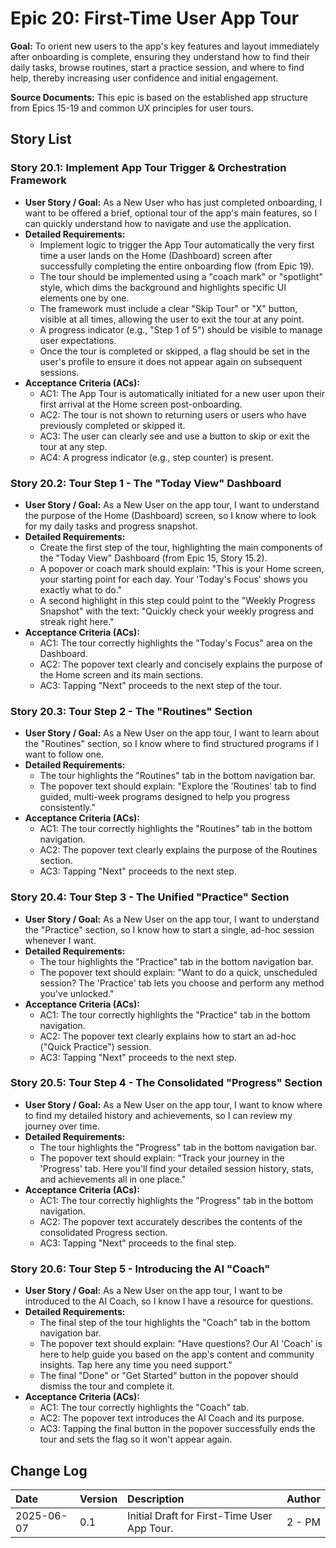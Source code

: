 # Epic 20: First-Time User App Tour

**Goal:** To orient new users to the app's key features and layout immediately after onboarding is complete, ensuring they understand how to find their daily tasks, browse routines, start a practice session, and where to find help, thereby increasing user confidence and initial engagement.

**Source Documents:** This epic is based on the established app structure from Epics 15-19 and common UX principles for user tours.

## Story List

### Story 20.1: Implement App Tour Trigger & Orchestration Framework
- **User Story / Goal:** As a New User who has just completed onboarding, I want to be offered a brief, optional tour of the app's main features, so I can quickly understand how to navigate and use the application.
- **Detailed Requirements:**
  - Implement logic to trigger the App Tour automatically the very first time a user lands on the Home (Dashboard) screen after successfully completing the entire onboarding flow (from Epic 19).
  - The tour should be implemented using a "coach mark" or "spotlight" style, which dims the background and highlights specific UI elements one by one.
  - The framework must include a clear "Skip Tour" or "X" button, visible at all times, allowing the user to exit the tour at any point.
  - A progress indicator (e.g., "Step 1 of 5") should be visible to manage user expectations.
  - Once the tour is completed or skipped, a flag should be set in the user's profile to ensure it does not appear again on subsequent sessions.
- **Acceptance Criteria (ACs):**
  - AC1: The App Tour is automatically initiated for a new user upon their first arrival at the Home screen post-onboarding.
  - AC2: The tour is not shown to returning users or users who have previously completed or skipped it.
  - AC3: The user can clearly see and use a button to skip or exit the tour at any step.
  - AC4: A progress indicator (e.g., step counter) is present.

### Story 20.2: Tour Step 1 - The "Today View" Dashboard
- **User Story / Goal:** As a New User on the app tour, I want to understand the purpose of the Home (Dashboard) screen, so I know where to look for my daily tasks and progress snapshot.
- **Detailed Requirements:**
  - Create the first step of the tour, highlighting the main components of the "Today View" Dashboard (from Epic 15, Story 15.2).
  - A popover or coach mark should explain: "This is your Home screen, your starting point for each day. Your 'Today's Focus' shows you exactly what to do."
  - A second highlight in this step could point to the "Weekly Progress Snapshot" with the text: "Quickly check your weekly progress and streak right here."
- **Acceptance Criteria (ACs):**
  - AC1: The tour correctly highlights the "Today's Focus" area on the Dashboard.
  - AC2: The popover text clearly and concisely explains the purpose of the Home screen and its main sections.
  - AC3: Tapping "Next" proceeds to the next step of the tour.

### Story 20.3: Tour Step 2 - The "Routines" Section
- **User Story / Goal:** As a New User on the app tour, I want to learn about the "Routines" section, so I know where to find structured programs if I want to follow one.
- **Detailed Requirements:**
  - The tour highlights the "Routines" tab in the bottom navigation bar.
  - The popover text should explain: "Explore the 'Routines' tab to find guided, multi-week programs designed to help you progress consistently."
- **Acceptance Criteria (ACs):**
  - AC1: The tour correctly highlights the "Routines" tab in the bottom navigation.
  - AC2: The popover text clearly explains the purpose of the Routines section.
  - AC3: Tapping "Next" proceeds to the next step.

### Story 20.4: Tour Step 3 - The Unified "Practice" Section
- **User Story / Goal:** As a New User on the app tour, I want to understand the "Practice" section, so I know how to start a single, ad-hoc session whenever I want.
- **Detailed Requirements:**
  - The tour highlights the "Practice" tab in the bottom navigation bar.
  - The popover text should explain: "Want to do a quick, unscheduled session? The 'Practice' tab lets you choose and perform any method you've unlocked."
- **Acceptance Criteria (ACs):**
  - AC1: The tour correctly highlights the "Practice" tab in the bottom navigation.
  - AC2: The popover text clearly explains how to start an ad-hoc ("Quick Practice") session.
  - AC3: Tapping "Next" proceeds to the next step.

### Story 20.5: Tour Step 4 - The Consolidated "Progress" Section
- **User Story / Goal:** As a New User on the app tour, I want to know where to find my detailed history and achievements, so I can review my journey over time.
- **Detailed Requirements:**
  - The tour highlights the "Progress" tab in the bottom navigation bar.
  - The popover text should explain: "Track your journey in the 'Progress' tab. Here you'll find your detailed session history, stats, and achievements all in one place."
- **Acceptance Criteria (ACs):**
  - AC1: The tour correctly highlights the "Progress" tab in the bottom navigation.
  - AC2: The popover text accurately describes the contents of the consolidated Progress section.
  - AC3: Tapping "Next" proceeds to the final step.

### Story 20.6: Tour Step 5 - Introducing the AI "Coach"
- **User Story / Goal:** As a New User on the app tour, I want to be introduced to the AI Coach, so I know I have a resource for questions.
- **Detailed Requirements:**
  - The final step of the tour highlights the "Coach" tab in the bottom navigation bar.
  - The popover text should explain: "Have questions? Our AI 'Coach' is here to help guide you based on the app's content and community insights. Tap here any time you need support."
  - The final "Done" or "Get Started" button in the popover should dismiss the tour and complete it.
- **Acceptance Criteria (ACs):**
  - AC1: The tour correctly highlights the "Coach" tab.
  - AC2: The popover text introduces the AI Coach and its purpose.
  - AC3: Tapping the final button in the popover successfully ends the tour and sets the flag so it won't appear again.

## Change Log

| Date       | Version | Description                               | Author   |
| :--------- | :------ | :---------------------------------------- | :------- |
| 2025-06-07 | 0.1     | Initial Draft for First-Time User App Tour. | 2 - PM   |